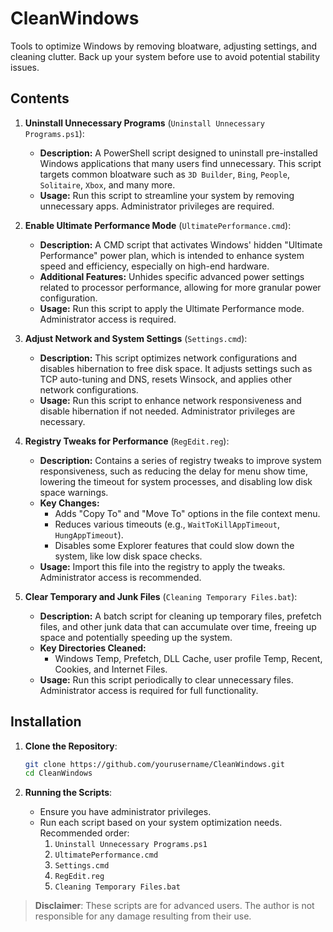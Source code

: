 # CleanWindows

Tools to optimize Windows by removing bloatware, adjusting settings, and cleaning clutter. Back up your system before use to avoid potential stability issues.

## Contents

1. **Uninstall Unnecessary Programs** (`Uninstall Unnecessary Programs.ps1`):
   - **Description:** A PowerShell script designed to uninstall pre-installed Windows applications that many users find unnecessary. This script targets common bloatware such as `3D Builder`, `Bing`, `People`, `Solitaire`, `Xbox`, and many more.
   - **Usage:** Run this script to streamline your system by removing unnecessary apps. Administrator privileges are required.

2. **Enable Ultimate Performance Mode** (`UltimatePerformance.cmd`):
   - **Description:** A CMD script that activates Windows' hidden "Ultimate Performance" power plan, which is intended to enhance system speed and efficiency, especially on high-end hardware.
   - **Additional Features:** Unhides specific advanced power settings related to processor performance, allowing for more granular power configuration.
   - **Usage:** Run this script to apply the Ultimate Performance mode. Administrator access is required.

3. **Adjust Network and System Settings** (`Settings.cmd`):
   - **Description:** This script optimizes network configurations and disables hibernation to free disk space. It adjusts settings such as TCP auto-tuning and DNS, resets Winsock, and applies other network configurations.
   - **Usage:** Run this script to enhance network responsiveness and disable hibernation if not needed. Administrator privileges are necessary.

4. **Registry Tweaks for Performance** (`RegEdit.reg`):
   - **Description:** Contains a series of registry tweaks to improve system responsiveness, such as reducing the delay for menu show time, lowering the timeout for system processes, and disabling low disk space warnings.
   - **Key Changes:**
     - Adds "Copy To" and "Move To" options in the file context menu.
     - Reduces various timeouts (e.g., `WaitToKillAppTimeout`, `HungAppTimeout`).
     - Disables some Explorer features that could slow down the system, like low disk space checks.
   - **Usage:** Import this file into the registry to apply the tweaks. Administrator access is recommended.

5. **Clear Temporary and Junk Files** (`Cleaning Temporary Files.bat`):
   - **Description:** A batch script for cleaning up temporary files, prefetch files, and other junk data that can accumulate over time, freeing up space and potentially speeding up the system.
   - **Key Directories Cleaned:**
     - Windows Temp, Prefetch, DLL Cache, user profile Temp, Recent, Cookies, and Internet Files.
   - **Usage:** Run this script periodically to clear unnecessary files. Administrator access is required for full functionality.

## Installation

1. **Clone the Repository**:
   ```bash
   git clone https://github.com/yourusername/CleanWindows.git
   cd CleanWindows
   ```

2. **Running the Scripts**:
   - Ensure you have administrator privileges.
   - Run each script based on your system optimization needs. Recommended order:
     1. `Uninstall Unnecessary Programs.ps1`
     2. `UltimatePerformance.cmd`
     3. `Settings.cmd`
     4. `RegEdit.reg`
     5. `Cleaning Temporary Files.bat`

> **Disclaimer**: These scripts are for advanced users. The author is not responsible for any damage resulting from their use.
